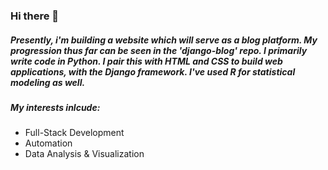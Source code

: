 ### Hi there 👋

##### Presently, i'm building a website which will serve as a blog platform. My progression thus far can be seen in the 'django-blog' repo. I primarily write code in Python. I pair this with HTML and CSS to build web applications, with the Django framework. I've used R for statistical modeling as well.

##### My interests inlcude:
* Full-Stack Development
* Automation
* Data Analysis & Visualization
